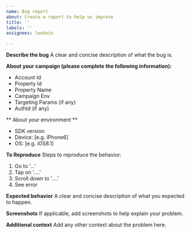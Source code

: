 ```yaml
---
name: Bug report
about: Create a report to help us improve
title: ''
labels: ''
assignees: leodoin

---
```


**Describe the bug**
A clear and concise description of what the bug is.

**About your campaign (please complete the following information):**
 - Account Id
 - Property Id
 - Property Name
 - Campaign Env
 - Targeting Params (if any)
 - AuthId (if any)

** About your environment **
 - SDK version
 - Device: [e.g. iPhone6]
 - OS: [e.g. iOS8.1]

**To Reproduce**
Steps to reproduce the behavior:
1. Go to '...'
2. Tap on '....'
3. Scroll down to '....'
4. See error

**Expected behavior**
A clear and concise description of what you expected to happen.

**Screenshots**
If applicable, add screenshots to help explain your problem.

**Additional context**
Add any other context about the problem here.
